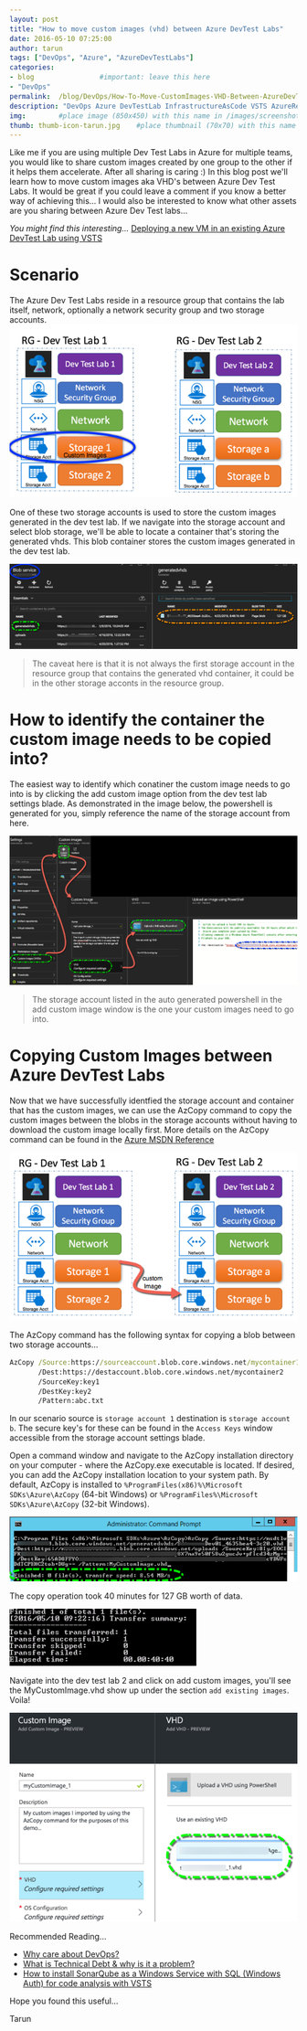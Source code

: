 ```yaml
---
layout: post
title: "How to move custom images (vhd) between Azure DevTest Labs"
date: 2016-05-10 07:25:00 
author: tarun 
tags: ["DevOps", "Azure", "AzureDevTestLabs"]
categories:
- blog                #important: leave this here
- "DevOps"
permalink:  /blog/DevOps/How-To-Move-CustomImages-VHD-Between-AzureDevTestLabs
description: "DevOps Azure DevTestLab InfrastructureAsCode VSTS AzureResourceManager InfrastructureAutomation VHD CustomImages"
img:        #place image (850x450) with this name in /images/screenshots
thumb: thumb-icon-tarun.jpg    #place thumbnail (70x70) with this name in /images/screenshots/thumbs/
---
```

Like me if you are using multiple Dev Test Labs in Azure for multiple teams, you would like to share custom images created by one group to the other if it helps them accelerate. After all sharing is caring :) In this blog post we'll learn how to move custom images aka VHD's between Azure Dev Test Labs. It would be great if you could leave a comment if you know a better way of achieving this... I would also be interested to know what other assets are you sharing between Azure Dev Test labs...
<!--more--> 

_You might find this interesting..._ [Deploying a new VM in an existing Azure DevTest Lab using VSTS](http://www.visualstudiogeeks.com/blog/DevOps/Deploy-New-VM-To-Existing-AzureDevTestLab-From-VSTS)

# Scenario
The Azure Dev Test Labs reside in a resource group that contains the lab itself, network, optionally a network security group and two storage accounts. 
![AzureDevTestLab](/images/screenshots/tarun/AzureDTL/AzureDtl_ResourceGroupDiagram.png)

One of these two storage accounts is used to store the custom images generated in the dev test lab. If we navigate into the storage account and select blob storage, we'll be able to locate a container that's storing the generated vhds. This blob container stores the custom images generated in the dev test lab. 

![AzureDevTestLab](/images/screenshots/tarun/AzureDTL/AzureDtl_VSTS_GeneratedVhdStorageAccount.png)

> The caveat here is that it is not always the first storage account in the resource group that contains the generated vhd container, it could be in the other storage acconts in the resource group.

# How to identify the container the custom image needs to be copied into?  
The easiest way to identify which conatiner the custom image needs to go into is by clicking the add custom image option from the dev test lab settings blade. As demonstrated in the image below, the powershell is generated for you, simply reference the name of the storage account from here. 

![AzureDevTestLab](/images/screenshots/tarun/AzureDTL/AzureDtl_VSTS_GenerateCustomImageOption.png)

> The storage account listed in the auto generated powershell in the add custom image window is the one your custom images need to go into.    

# Copying Custom Images between Azure DevTest Labs
Now that we have successfully identfied the storage account and container that has the custom images, we can use the AzCopy command to copy the custom images between the blobs in the storage accounts without having to download the custom image locally first. More details on the AzCopy command can be found in the [Azure MSDN Reference](https://azure.microsoft.com/en-gb/documentation/articles/storage-use-azcopy/)

 ![AzureDevTestLab](/images/screenshots/tarun/AzureDTL/AzureDtl_CopyCustomImageBetweenTwoDevTestLabs.png)

The AzCopy command has the following syntax for copying a blob between two storage accounts... 

``` cmd  
AzCopy /Source:https://sourceaccount.blob.core.windows.net/mycontainer1 
       /Dest:https://destaccount.blob.core.windows.net/mycontainer2 
       /SourceKey:key1 
       /DestKey:key2 
       /Pattern:abc.txt
```

In our scenario source is `storage account 1` destination is `storage account b`. The secure key's for these can be found in the `Access Keys` window accessible from the storage account settings blade. 

Open a command window and navigate to the AzCopy installation directory on your computer - where the AzCopy.exe executable is located. If desired, you can add the AzCopy installation location to your system path. By default, AzCopy is installed to `%ProgramFiles(x86)%\Microsoft SDKs\Azure\AzCopy` (64-bit Windows) or `%ProgramFiles%\Microsoft SDKs\Azure\AzCopy` (32-bit Windows).

![AzureDevTestLab](/images/screenshots/tarun/AzureDTL/AzureDtl_Task_AzCopyBetweenTwoStorageAccounts.png)

The copy operation took 40 minutes for 127 GB worth of data.

![AzureDevTestLab](/images/screenshots/tarun/AzureDTL/AzureDtl_AzCopy_Summary.png)

Navigate into the dev test lab 2 and click on add custom images, you'll see the MyCustomImage.vhd show up under the section `add existing images`. Voila!

![AzureDevTestLab - Add custom image](/images/screenshots/tarun/AzureDTL/AzureDtl_ImportCustomImages.png)

Recommended Reading... 

- [Why care about DevOps?](http://www.visualstudiogeeks.com/blog/devops/marry-cloud-and-devops-enterprise-devops-is-for-real)
- [What is Technical Debt & why is it a problem?](http://www.visualstudiogeeks.com/blog/sonarqube/devops/Configure-TFS2015-with-SonarQube-using-BuildTask-to-Track-Technical-Debt)
- [How to install SonarQube as a Windows Service with SQL (Windows Auth) for code analysis with VSTS](http://www.visualstudiogeeks.com/blog/DevOps/Install-SonarQube-As-WindowsService-With-SQLServer-WindowsAuth-VSTS-TeamBuild)

Hope you found this useful...  

Tarun